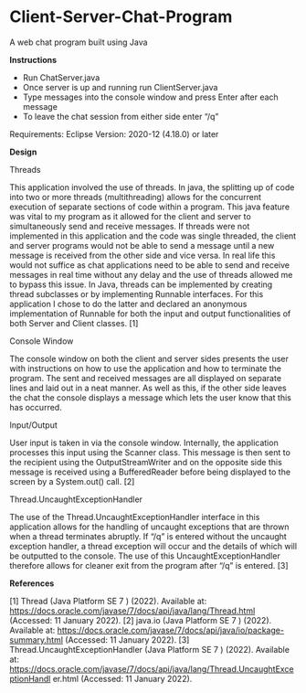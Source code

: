 # Client-Server-Chat-Program
A web chat program built using Java

**Instructions**

- Run ChatServer.java
- Once server is up and running run ClientServer.java
- Type messages into the console window and press Enter after each message
- To leave the chat session from either side enter “/q”

Requirements: Eclipse Version: 2020-12 (4.18.0) or later

**Design**

Threads

This application involved the use of threads. In java, the splitting up of code into two or more threads (multithreading) allows for the concurrent execution of separate sections of code within a program. This java feature was vital to my program as it allowed for the client and server to simultaneously send and receive messages. If threads were not implemented in this application and the code was single threaded, the client and server programs would not be able to send a message until a new message is received from the other side and vice versa. In real life this would not suffice as chat applications need to be able to send and receive messages in real time without any delay and the use of threads allowed me to bypass this issue.
In Java, threads can be implemented by creating thread subclasses or by implementing Runnable interfaces. For this application I chose to do the latter and declared an anonymous implementation of Runnable for both the input and output functionalities of both Server and Client classes. [1]

Console Window

The console window on both the client and server sides presents the user with instructions on how to use the application and how to terminate the program. The sent and received messages are all displayed on separate lines and laid out in a neat manner. As well as this, if the other side leaves the chat the console displays a message which lets the user know that this has occurred.

Input/Output

User input is taken in via the console window. Internally, the application processes this input using the Scanner class. This message is then sent to the recipient using the OutputStreamWriter and on the opposite side this message is received using a BufferedReader before being displayed to the screen by a System.out() call. [2]

Thread.UncaughtExceptionHandler

The use of the Thread.UncaughtExceptionHandler interface in this application allows for the handling of uncaught exceptions that are thrown when a thread terminates abruptly.
If “/q” is entered without the uncaught exception handler, a thread exception will occur and the details of which will be outputted to the console. The use of this UncaughtExceptionHandler therefore allows for cleaner exit from the program after “/q” is entered. [3]

**References**

[1] Thread (Java Platform SE 7 ) (2022). Available at: https://docs.oracle.com/javase/7/docs/api/java/lang/Thread.html (Accessed: 11 January 2022).
[2] java.io (Java Platform SE 7 ) (2022). Available at: https://docs.oracle.com/javase/7/docs/api/java/io/package-summary.html (Accessed: 11 January 2022).
[3] Thread.UncaughtExceptionHandler (Java Platform SE 7 ) (2022). Available at: https://docs.oracle.com/javase/7/docs/api/java/lang/Thread.UncaughtExceptionHandl er.html (Accessed: 11 January 2022).
